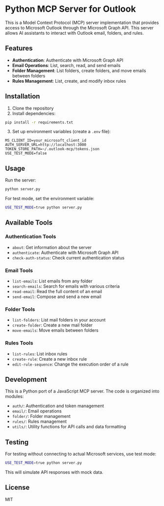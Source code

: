 # Python MCP Server for Outlook

This is a Model Context Protocol (MCP) server implementation that provides access to Microsoft Outlook through the Microsoft Graph API. This server allows AI assistants to interact with Outlook email, folders, and rules.

## Features

- **Authentication**: Authenticate with Microsoft Graph API
- **Email Operations**: List, search, read, and send emails
- **Folder Management**: List folders, create folders, and move emails between folders
- **Rules Management**: List, create, and modify inbox rules

## Installation

1. Clone the repository
2. Install dependencies:

```bash
pip install -r requirements.txt
```

3. Set up environment variables (create a `.env` file):

```
MS_CLIENT_ID=your_microsoft_client_id
AUTH_SERVER_URL=http://localhost:3000
TOKEN_STORE_PATH=~/.outlook-mcp/tokens.json
USE_TEST_MODE=false
```

## Usage

Run the server:

```bash
python server.py
```

For test mode, set the environment variable:

```bash
USE_TEST_MODE=true python server.py
```

## Available Tools

### Authentication Tools
- `about`: Get information about the server
- `authenticate`: Authenticate with Microsoft Graph API
- `check-auth-status`: Check current authentication status

### Email Tools
- `list-emails`: List emails from any folder
- `search-emails`: Search for emails with various criteria
- `read-email`: Read the full content of an email
- `send-email`: Compose and send a new email

### Folder Tools
- `list-folders`: List mail folders in your account
- `create-folder`: Create a new mail folder
- `move-emails`: Move emails between folders

### Rules Tools
- `list-rules`: List inbox rules
- `create-rule`: Create a new inbox rule
- `edit-rule-sequence`: Change the execution order of a rule

## Development

This is a Python port of a JavaScript MCP server. The code is organized into modules:

- `auth/`: Authentication and token management
- `email/`: Email operations
- `folder/`: Folder management
- `rules/`: Rules management
- `utils/`: Utility functions for API calls and data formatting

## Testing

For testing without connecting to actual Microsoft services, use test mode:

```bash
USE_TEST_MODE=true python server.py
```

This will simulate API responses with mock data.

## License

MIT
